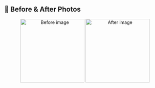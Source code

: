## 📸 **Before & After Photos**  
<p align="center">
  <img src="https://github.com/user-attachments/assets/a4ea22f1-c59f-45a6-a2d7-849901f3045d" alt="Before image" width="200"/>
  <img src="https://github.com/user-attachments/assets/934bd662-9354-4678-b516-5ee5416ae165" alt="After image" width="200"/>
</p>
